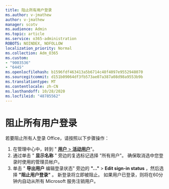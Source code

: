 ```yaml
---
title: 阻止所有用户登录
ms.author: v-jmathew
author: v-jmathew
manager: scotv
ms.audience: Admin
ms.topic: article
ms.service: o365-administration
ROBOTS: NOINDEX, NOFOLLOW
localization_priority: Normal
ms.collection: Adm_O365
ms.custom:
- "9003536"
- "6445"
ms.openlocfilehash: b1596fdf463413a5b6714c48f4097e9552948070
ms.sourcegitcommit: d151b09064df3fb573ae07a387a08d98a9553b9b
ms.translationtype: MT
ms.contentlocale: zh-CN
ms.lasthandoff: 10/28/2020
ms.locfileid: "48785562"
---
```

# <a name="block-sign-in-for-all-users"></a>阻止所有用户登录

若要阻止所有人登录 Office，请按照以下步骤操作：

1. 在管理中心中，转到 " [**用户**  >  **活动用户**](https://admin.microsoft.com/Adminportal/Home?source=applauncher#/users)"。
2. 通过单击 " **显示名称** " 旁边的复选标记选择 "所有用户"。 确保取消选中您登录时使用的管理员帐户。
3. 单击 " **导出用户** 编辑登录状态" 旁边的 **"..."**  >  **Edit sign-in status** ，然后选择 **"阻止用户登录"** 。 新登录将立即被阻止。 如果用户已登录，则将在60分钟内自动从所有 Microsoft 服务注销用户。
